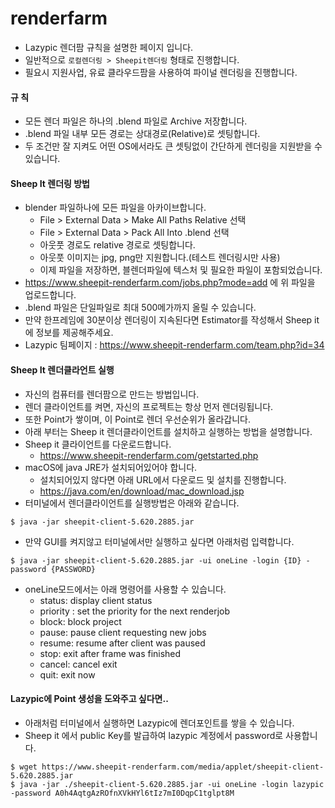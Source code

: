 # renderfarm

- Lazypic 렌더팜 규칙을 설명한 페이지 입니다.
- 일반적으로 `로컬렌더링 > Sheepit렌더링` 형태로 진행합니다.
- 필요시 지원사업, 유료 클라우드팜을 사용하여 파이널 렌더링을 진행합니다.

#### 규 칙
- 모든 렌더 파일은 하나의 .blend 파일로 Archive 저장합니다.
- .blend 파일 내부 모든 경로는 상대경로(Relative)로 셋팅합니다.
- 두 조건만 잘 지켜도 어떤 OS에서라도 큰 셋팅없이 간단하게 렌더링을 지원받을 수 있습니다.

#### Sheep It 렌더링 방법
- blender 파일하나에 모든 파일을 아카이브합니다.
	- File > External Data > Make All Paths Relative 선택
	- File > External Data > Pack All Into .blend 선택
	- 아웃풋 경로도 relative 경로로 셋팅합니다.
	- 아웃풋 이미지는 jpg, png만 지원합니다.(테스트 렌더링시만 사용)
	- 이제 파일을 저장하면, 블렌더파일에 텍스처 및 필요한 파일이 포함되었습니다.
- https://www.sheepit-renderfarm.com/jobs.php?mode=add 에 위 파일을 업로드합니다.
- .blend 파일은 단일파일로 최대 500메가까지 올릴 수 있습니다.
- 만약 한프레임에 30분이상 렌더링이 지속된다면 Estimator를 작성해서 Sheep it에 정보를 제공해주세요.
- Lazypic 팀페이지 : https://www.sheepit-renderfarm.com/team.php?id=34

#### Sheep It 렌더클라언트 실행
- 자신의 컴퓨터를 렌더팜으로 만드는 방법입니다.
- 렌더 클라이언트를 켜면, 자신의 프로젝트는 항상 먼저 렌더링됩니다.
- 또한 Point가 쌓이며, 이 Point로 렌더 우선순위가 올라갑니다.
- 아래 부터는 Sheep it 렌더클라이언트를 설치하고 실행하는 방법을 설명합니다.
- Sheep it 클라이언트를 다운로드합니다.
	- https://www.sheepit-renderfarm.com/getstarted.php
- macOS에 java JRE가 설치되어있어야 합니다.
	- 설치되어있지 않다면 아래 URL에서 다운로드 및 설치를 진행합니다.
	- https://java.com/en/download/mac_download.jsp
- 터미널에서 렌더클라이언트를 실행방법은 아래와 같습니다.
```
$ java -jar sheepit-client-5.620.2885.jar
```

- 만약 GUI를 켜지않고 터미널에서만 실행하고 싶다면 아래처럼 입력합니다.
```
$ java -jar sheepit-client-5.620.2885.jar -ui oneLine -login {ID} -password {PASSWORD}
```
- oneLine모드에서는 아래 명령어를 사용할 수 있습니다.
	- status: display client status
	- priority <n>: set the priority for the next renderjob
	- block:  block project
	- pause:  pause client requesting new jobs
	- resume: resume after client was paused
	- stop:   exit after frame was finished
	- cancel: cancel exit
	- quit:   exit now

#### Lazypic에 Point 생성을 도와주고 싶다면..
- 아래처럼 터미널에서 실행하면 Lazypic에 렌더포인트를 쌓을 수 있습니다.
- Sheep it 에서 public Key를 발급하여 lazypic 계정에서 password로 사용합니다.
```
$ wget https://www.sheepit-renderfarm.com/media/applet/sheepit-client-5.620.2885.jar
$ java -jar ./sheepit-client-5.620.2885.jar -ui oneLine -login lazypic -password A0h4AqtgAzROfnXVkHYl6tIz7mI0DqpC1tglpt8M
```
